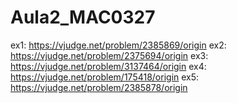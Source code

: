 # Aula2_MAC0327
ex1: https://vjudge.net/problem/2385869/origin
ex2: https://vjudge.net/problem/2375694/origin
ex3: https://vjudge.net/problem/3137464/origin
ex4: https://vjudge.net/problem/175418/origin
ex5: https://vjudge.net/problem/2385878/origin
